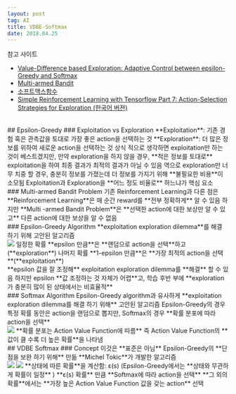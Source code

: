 ```yaml
---
layout: post 
tag: AI
title: VDBE-Softmax
date: 2018.04.25
---
```

참고 사이트
- [Value-Difference based Exploration: Adaptive Control between epsilon-Greedy and Softmax](http://www.tokic.com/www/tokicm/publikationen/papers/KI2011.pdf)
- [Multi-armed Bandit](http://sanghyukchun.github.io/96/)
- [소프트맥스함수](http://eehoeskrap.tistory.com/144)  
- [Simple Reinforcement Learning with Tensorflow Part 7: Action-Selection Strategies for Exploration (한국어 버젼)](http://ishuca.tistory.com/m/399)

<br>
## Epsilon-Greedy  
### Exploitation vs Exploration  
**Exploitation**: 기존 경험 혹은 관측값을 토대로 가장 좋은 action을 선택하는 것  
**Exploration**: 더 많은 정보를 위하여 새로운 action을 선택하는 것  
상식 적으로 생각하면 exploitation만 하는 것이 베스트겠지만, 만약 exploration을 하지 않을 경우, **적은 정보를 토대로** exploitation을 하여 최종 결과가 최적의 결과가 아닐 수 있음  
역으로 exploration만 너무 치중 할 경우, 충분히 정보를 가졌는데 더 정보를 가지기 위해 **불필요한 비용**이 소모됨  
Exploitation과 Exploration을 **어느 정도 비율로** 하느냐가 핵심 요소  
<br>
### Multi-armed Bandit Problem  
기존 Reinforcement Learning과 다른 점은  
**Reinforcement Learning**은 매 순간 reward를 **전부 정확하게** 알 수 있음  
하지만 **Multi -armed Bandit Problem**은 **선택한 action에 대한 보상만 알 수 있고** 다른 action에 대한 보상을 알 수 없음  
<br>
### Epsilon-Greedy Algorithm  
**exploitation exploration dilemma**를 해결 하기 위해 고안된 알고리즘  
<br>
<img src="{{site.url}}/images/AI_VDBE-Softmax2.JPG?raw=true">  
일정한 확률 **epsilon 만큼**은 **랜덤으로 action을 선택**하고(**exploration**)  
나머지 확률 **1-epsilon 만큼**은 **가장 최적의 action을 선택**(**exploitation**)  
<br>
**epsilon 값을 잘 조정해** exploitation exploration dilemma를 **해결** 할 수 있음  
하지만 epsilon **값 조정하는 것 자체가 어렵**고, 학습 후반 부에 **exploration가 충분히 많이 된 상태에서는 비효율적**   
<br>
### Softmax Algorithm  
Epsilon-Greedy algorithm과 유사하게 **exploitation exploration dilemma를 해결 하기 위해** 고안된 알고리즘  
Epsilon-Greedy의 경우 특정 확률 동안은 action을 랜덤으로 뽑지만, Softmax의 경우 **확률 분포에 따라 action을 선택**  
<br>
<img src="{{site.url}}/images/AI_VDBE-Softmax1.jpg?raw=true">  
**확률 분포는 Action Value Function에 따름**  
즉 Action Value Function의 **값이 클 수록 더 높은 확률**을 나타냄  
<br>
## VDBE Softmax  
### Concept  
이것은 **표준은 아님**  
Epsilon-Greedy의 **단점을 보완 하기 위해** 만듦  
**Michel Tokic**가 개발한 알고리즘  
<br>
<img src="{{site.url}}/images/AI_VDBE-Softmax3.JPG?raw=true">  
<img src="{{site.url}}/images/AI_VDBE-Softmax4.JPG?raw=true">  
**상태에 따른 확률**을 계산함: ε(s)  
(Epsilon-Greedy에서는 **상태와 무관하게 확률이 일정** )  
**ε(s) 확률** 만큼 **Softmax에 따라 action을 선택**  
**그 외의 확률**에서는 **가장 높은 Action Value Function 값을 갖는 action** 선택  
